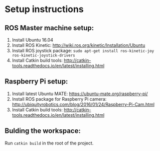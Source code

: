 # Setup instructions 

## ROS Master machine setup: 

1. Install Ubuntu 16.04
2. Install ROS Kinetic: http://wiki.ros.org/kinetic/Installation/Ubuntu  
3. Install ROS joystick package: `sudo apt-get install ros-kinetic-joy ros-kinetic-joystick-drivers`
4. Install Catkin build tools: http://catkin-tools.readthedocs.io/en/latest/installing.html

## Raspberry Pi setup:

1. Install latest Ubuntu MATE: https://ubuntu-mate.org/raspberry-pi/
2. Install ROS package for Raspberry Pi camera: http://ubiquityrobotics.com/blog/2016/01/24/Raspberry-Pi-Cam.html
3. Install Catkin build tools: http://catkin-tools.readthedocs.io/en/latest/installing.html

## Bulding the workspace:

Run `catkin build` in the root of the project.
